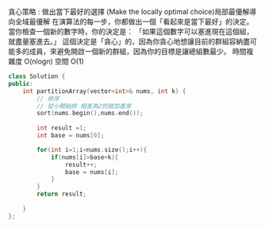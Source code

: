 貪心策略 :
做出當下最好的選擇 (Make the locally optimal choice)局部最優解導向全域最優解
在演算法的每一步，你都做出一個「看起來是當下最好」的決定。當你檢查一個新的數字時，你的決定是：
「如果這個數字可以塞進現在這個組，就盡量塞進去。」
這個決定是「貪心」的，因為你貪心地想讓目前的群組容納盡可能多的成員，來避免開啟一個新的群組，因為你的目標是讓總組數最少。
時間複雜度 O(nlogn)
空間 O(1)


```cpp
class Solution {
public:
    int partitionArray(vector<int>& nums, int k) {
        // 排序
        // 從小開始排 相差為2的就加進來
        sort(nums.begin(),nums.end());
        
        int result =1;
        int base = nums[0];

        for(int i=1;i<nums.size();i++){
            if(nums[i]>base+k){
                result++;
                base = nums[i];
            }
        }
        return result;
        
    }
};
```
